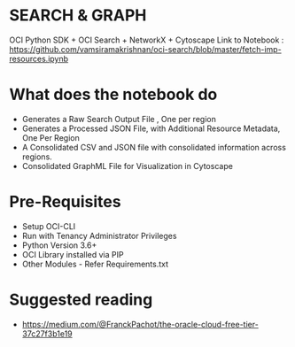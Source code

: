 # SEARCH & GRAPH
OCI Python SDK + OCI Search + NetworkX + Cytoscape
Link to Notebook : https://github.com/vamsiramakrishnan/oci-search/blob/master/fetch-imp-resources.ipynb

# What does the notebook do
- Generates a Raw Search Output File , One per region
- Generates a Processed JSON File, with Additional Resource Metadata, One Per Region
- A Consolidated CSV and JSON file with consolidated information across regions.
- Consolidated GraphML File for Visualization in Cytoscape

# Pre-Requisites
* Setup OCI-CLI
* Run with Tenancy Administrator Privileges
* Python Version 3.6+
* OCI Library installed via PIP
* Other Modules - Refer Requirements.txt

# Suggested reading 
* https://medium.com/@FranckPachot/the-oracle-cloud-free-tier-37c27f3b1e19
